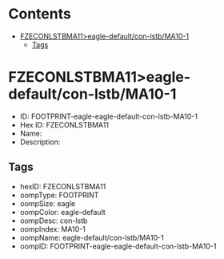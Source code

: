 



Contents
========

* [FZECONLSTBMA11>eagle-default/con-lstb/MA10-1](#fzeconlstbma11eagle-defaultcon-lstbma10-1)
	* [Tags](#tags)

# FZECONLSTBMA11>eagle-default/con-lstb/MA10-1

- ID: FOOTPRINT-eagle-eagle-default-con-lstb-MA10-1
- Hex ID: FZECONLSTBMA11
- Name: 
- Description: 

## Tags

- hexID: FZECONLSTBMA11
- oompType: FOOTPRINT
- oompSize: eagle
- oompColor: eagle-default
- oompDesc: con-lstb
- oompIndex: MA10-1
- oompName: eagle-default/con-lstb/MA10-1
- oompID: FOOTPRINT-eagle-eagle-default-con-lstb-MA10-1
